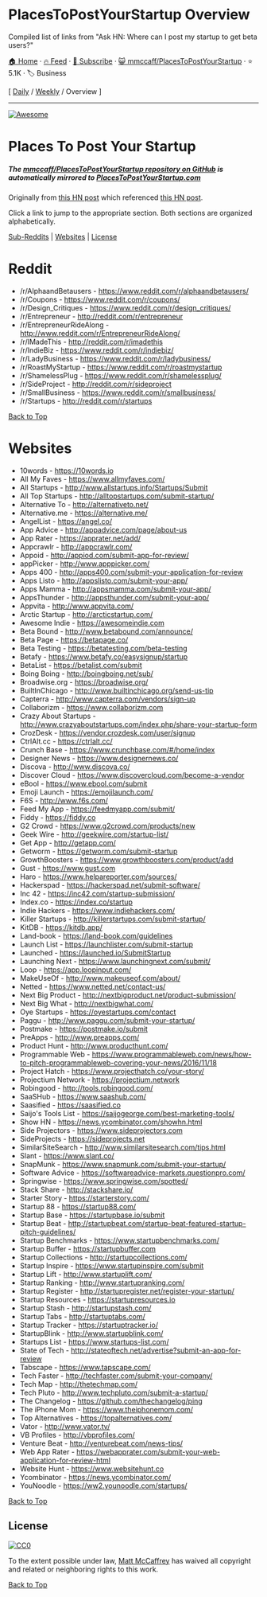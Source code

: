 # PlacesToPostYourStartup Overview

Compiled list of links from "Ask HN: Where can I post my startup to get beta users?"

[🏠 Home](/README.md) · [🔥 Feed](https://test.trackawesomelist.com/mmccaff/PlacesToPostYourStartup/rss.xml) · [📮 Subscribe](https://trackawesomelist.us17.list-manage.com/subscribe?u=d2f0117aa829c83a63ec63c2f&id=36a103854c) · [😺 mmccaff/PlacesToPostYourStartup](https://github.com/mmccaff/PlacesToPostYourStartup) · ⭐ 5.1K · 🏷️ Business

[ [Daily](/content/mmccaff/PlacesToPostYourStartup/README.md) / [Weekly](/content/mmccaff/PlacesToPostYourStartup/week/README.md) / Overview ]

---

[![Awesome](https://cdn.rawgit.com/sindresorhus/awesome/d7305f38d29fed78fa85652e3a63e154dd8e8829/media/badge.svg)](https://github.com/sindresorhus/awesome)

# Places To Post Your Startup

##### The [mmccaff/PlacesToPostYourStartup repository on GitHub](https://github.com/mmccaff/PlacesToPostYourStartup) is automatically mirrored to [PlacesToPostYourStartup.com](https://www.placestopostyourstartup.com)

Originally from [this HN post](https://news.ycombinator.com/item?id=7248460) which referenced [this HN post](https://news.ycombinator.com/item?id=6492109).

Click a link to jump to the appropriate section. Both sections are organized alphabetically.

[Sub-Reddits](#reddit) | [Websites](#websites) | [License](#license)

# Reddit

*   /r/AlphaandBetausers - <https://www.reddit.com/r/alphaandbetausers/>
*   /r/Coupons - <https://www.reddit.com/r/coupons/>
*   /r/Design\_Critiques - <https://www.reddit.com/r/design_critiques/>
*   /r/Entrepreneur - <http://reddit.com/r/entrepreneur>
*   /r/EntrepreneurRideAlong - <http://www.reddit.com/r/EntrepreneurRideAlong/>
*   /r/IMadeThis - <http://reddit.com/r/imadethis>
*   /r/IndieBiz - <https://www.reddit.com/r/indiebiz/>
*   /r/LadyBusiness - <https://www.reddit.com/r/ladybusiness/>
*   /r/RoastMyStartup - <https://www.reddit.com/r/roastmystartup>
*   /r/ShamelessPlug - <https://www.reddit.com/r/shamelessplug/>
*   /r/SideProject - <http://reddit.com/r/sideproject>
*   /r/SmallBusiness - <https://www.reddit.com/r/smallbusiness/>
*   /r/Startups - <http://reddit.com/r/startups>

[Back to Top](#places-to-post-your-startup)

# Websites

*   10words - <https://10words.io>
*   All My Faves - <https://www.allmyfaves.com/>
*   All Startups - <http://www.allstartups.info/Startups/Submit>
*   All Top Startups - <http://alltopstartups.com/submit-startup/>
*   Alternative To - <http://alternativeto.net/>
*   Alternative.me - <https://alternative.me/>
*   AngelList - <https://angel.co/>
*   App Advice - <http://appadvice.com/page/about-us>
*   App Rater - <https://apprater.net/add/>
*   Appcrawlr - <http://appcrawlr.com/>
*   Appoid - <http://appiod.com/submit-app-for-review/>
*   appPicker - <http://www.apppicker.com/>
*   Apps 400 - <http://apps400.com/submit-your-application-for-review>
*   Apps Listo - <http://appslisto.com/submit-your-app/>
*   Apps Mamma - <http://appsmamma.com/submit-your-app/>
*   AppsThunder - <http://appsthunder.com/submit-your-app/>
*   Appvita - <http://www.appvita.com/>
*   Arctic Startup - <http://arcticstartup.com/>
*   Awesome Indie - <https://awesomeindie.com>
*   Beta Bound - <http://www.betabound.com/announce/>
*   Beta Page - <https://betapage.co/>
*   Beta Testing - <https://betatesting.com/beta-testing>
*   Betafy - <https://www.betafy.co/easysignup/startup>
*   BetaList - <https://betalist.com/submit>
*   Boing Boing - <http://boingboing.net/sub/>
*   Broadwise.org - <https://broadwise.org/>
*   BuiltInChicago - <http://www.builtinchicago.org/send-us-tip>
*   Capterra - <http://www.capterra.com/vendors/sign-up>
*   Collaborizm - <https://www.collaborizm.com>
*   Crazy About Startups - <http://www.crazyaboutstartups.com/index.php/share-your-startup-form>
*   CrozDesk - <https://vendor.crozdesk.com/user/signup>
*   CtrlAlt.cc - <https://ctrlalt.cc/>
*   Crunch Base - <https://www.crunchbase.com/#/home/index>
*   Designer News - <https://www.designernews.co/>
*   Discova - <http://www.discova.co/>
*   Discover Cloud - <https://www.discovercloud.com/become-a-vendor>
*   eBool - <https://www.ebool.com/submit>
*   Emoji Launch - <https://emojilaunch.com/>
*   F6S - <http://www.f6s.com/>
*   Feed My App - <https://feedmyapp.com/submit/>
*   Fiddy - <https://fiddy.co>
*   G2 Crowd - <https://www.g2crowd.com/products/new>
*   Geek Wire - <http://geekwire.com/startup-list/>
*   Get App - <http://getapp.com/>
*   Getworm - <https://getworm.com/submit-startup>
*   GrowthBoosters - <https://www.growthboosters.com/product/add>
*   Gust - <https://www.gust.com>
*   Haro - <https://www.helpareporter.com/sources/>
*   Hackerspad - <https://hackerspad.net/submit-software/>
*   Inc 42 - <https://inc42.com/startup-submission/>
*   Index.co - <https://index.co/startup>
*   Indie Hackers - <https://www.indiehackers.com/>
*   Killer Startups - <http://killerstartups.com/submit-startup/>
*   KitDB - <https://kitdb.app/>
*   Land-book - <https://land-book.com/guidelines>
*   Launch List - <https://launchlister.com/submit-startup>
*   Launched - <https://launched.io/SubmitStartup>
*   Launching Next - <https://www.launchingnext.com/submit/>
*   Loop - <https://app.loopinput.com/>
*   MakeUseOf - <http://www.makeuseof.com/about/>
*   Netted - <https://www.netted.net/contact-us/>
*   Next Big Product - <http://nextbigproduct.net/product-submission/>
*   Next Big What - <http://nextbigwhat.com/>
*   Oye Startups - <https://oyestartups.com/contact>
*   Paggu - <http://www.paggu.com/submit-your-startup/>
*   Postmake - <https://postmake.io/submit>
*   PreApps - <http://www.preapps.com/>
*   Product Hunt - <http://www.producthunt.com/>
*   Programmable Web - <https://www.programmableweb.com/news/how-to-pitch-programmableweb-covering-your-news/2016/11/18>
*   Project Hatch - <https://www.projecthatch.co/your-story/>
*   Projectium Network - <https://projectium.network>
*   Robingood - <http://tools.robingood.com/>
*   SaaSHub - <https://www.saashub.com/>
*   Saasified - <https://saasified.co>
*   Saijo's Tools List - <https://saijogeorge.com/best-marketing-tools/>
*   Show HN - <https://news.ycombinator.com/showhn.html>
*   Side Projectors - <https://www.sideprojectors.com>
*   SideProjects - <https://sideprojects.net>
*   SimilarSiteSearch - <http://www.similarsitesearch.com/tips.html>
*   Slant - <https://www.slant.co/>
*   SnapMunk - <https://www.snapmunk.com/submit-your-startup/>
*   Software Advice - <https://softwareadvice-markets.questionpro.com/>
*   Springwise - <https://www.springwise.com/spotted/>
*   Stack Share - <http://stackshare.io/>
*   Starter Story - <https://starterstory.com/>
*   Startup 88 - <https://startup88.com/>
*   Startup Base - <https://startupbase.io/submit>
*   Startup Beat - <http://startupbeat.com/startup-beat-featured-startup-pitch-guidelines/>
*   Startup Benchmarks - <https://www.startupbenchmarks.com/>
*   Startup Buffer - <https://startupbuffer.com>
*   Startup Collections - <http://startupcollections.com/>
*   Startup Inspire - <https://www.startupinspire.com/submit>
*   Startup Lift - <http://www.startuplift.com/>
*   Startup Ranking - <http://www.startupranking.com/>
*   Startup Register - <http://startupregister.net/register-your-startup/>
*   Startup Resources - <https://startupresources.io>
*   Startup Stash - <http://startupstash.com/>
*   Startup Tabs - <http://startuptabs.com/>
*   Startup Tracker - <https://startuptracker.io/>
*   StartupBlink - <http://www.startupblink.com/>
*   Startups List - <https://www.startups-list.com/>
*   State of Tech - <http://stateoftech.net/advertise?submit-an-app-for-review>
*   Tabscape - <https://www.tapscape.com/>
*   Tech Faster - <http://techfaster.com/submit-your-company/>
*   Tech Map - <http://thetechmap.com/>
*   Tech Pluto - <http://www.techpluto.com/submit-a-startup/>
*   The Changelog - <https://github.com/thechangelog/ping>
*   The iPhone Mom - <https://www.theiphonemom.com/>
*   Top Alternatives - <https://topalternatives.com/>
*   Vator - <http://www.vator.tv/>
*   VB Profiles - <http://vbprofiles.com/>
*   Venture Beat - <http://venturebeat.com/news-tips/>
*   Web App Rater - <https://webapprater.com/submit-your-web-application-for-review-html>
*   Website Hunt - <https://www.websitehunt.co>
*   Ycombinator - <https://news.ycombinator.com/>
*   YouNoodle - <https://ww2.younoodle.com/startups/>

[Back to Top](#places-to-post-your-startup)

## License

[![CC0](https://i.creativecommons.org/p/zero/1.0/88x31.png)](http://creativecommons.org/publicdomain/zero/1.0/)

To the extent possible under law, [Matt McCaffrey](http://www.mattmccaffrey.com/) has waived all copyright and related or neighboring rights to this work.

[Back to Top](#places-to-post-your-startup)

